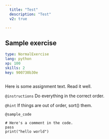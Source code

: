 ```yaml
---
  title: "Test"
  description: "Test"
  v2: true

---
```

## Sample exercise

```yaml
type: NormalExercise
lang: python
xp: 100
skills: 2
key: 900730b30e



```

Here is some assignment text.  Read it well.  

`@instructions`
Do everything in the correct order.

`@hint`
If things are out of order, sort() them.


`@sample_code`
```{python}
# Here's a comment in the code.
pass
print("hello world")
```






